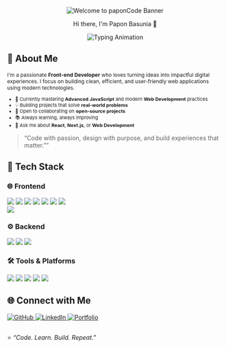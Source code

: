 <!-- 🎨 Modern Stylish Welcome Banner -->
<p align="center">
  <img src="https://capsule-render.vercel.app/api?type=waving&color=gradient&customColorList=12&height=200&section=header&text=Welcome%20to%20paponCode%20&fontSize=40&fontColor=fff&animation=fadeIn&fontAlignY=35" alt="Welcome to paponCode Banner" />
</p>
<p align="center">
   Hi there, I'm Papon Basunia 👋
</p>

<!-- 🧠 Typing Animation -->
<p align="center">
  <img src="https://readme-typing-svg.herokuapp.com?font=Fira+Code&size=28&duration=3000&pause=1000&color=00C9FF&center=true&vCenter=true&width=700&lines=Welcome+to+paponCode+👨‍💻;Front-end+Developer;Passionate+about+React+%26+Next.js;Building+Modern+%26+Scalable+Web+Apps;" alt="Typing Animation" />
</p>


## 🚀 About Me

<p style="font-size: 12px;">
I'm a passionate <b>Front-end Developer</b> who loves turning ideas into impactful digital experiences. I focus on building clean, efficient, and user-friendly web applications using modern technologies.
</p>

<ul style="font-size: 11px;">
  <li>🌱 Currently mastering <b>Advanced JavaScript</b> and modern <b>Web Development</b> practices</li>
  <li>💡 Building projects that solve <b>real-world problems</b></li>
  <li>🤝 Open to collaborating on <b>open-source projects</b></li>
  <li>📚 Always learning, always improving</li>
  <li>💬 Ask me about <b>React</b>, <b>Next.js</b>, or <b>Web Development</b></li>
</ul>

> “Code with passion, design with purpose, and build experiences that matter.””

## 🧠 Tech Stack

### 🌐 Frontend  
<p align="left">
  <img src="https://img.shields.io/badge/HTML5-E34F26?style=for-the-badge&logo=html5&logoColor=white" />
  <img src="https://img.shields.io/badge/CSS3-1572B6?style=for-the-badge&logo=css3&logoColor=white" />
  <img src="https://img.shields.io/badge/JavaScript-F7DF1E?style=for-the-badge&logo=javascript&logoColor=black" />
  <img src="https://img.shields.io/badge/React-20232A?style=for-the-badge&logo=react&logoColor=61DAFB" />
  <img src="https://img.shields.io/badge/Next.js-000000?style=for-the-badge&logo=nextdotjs&logoColor=white" />
  <img src="https://img.shields.io/badge/Vue.js-35495E?style=for-the-badge&logo=vuedotjs&logoColor=4FC08D" />
  <img src="https://img.shields.io/badge/Tailwind_CSS-38B2AC?style=for-the-badge&logo=tailwind-css&logoColor=white" /> <br>
  <img src="https://img.shields.io/badge/Styled--Components-DB7093?style=for-the-badge&logo=styled-components&logoColor=white" />
</p>

### ⚙️ Backend  
<p align="left">
  <img src="https://img.shields.io/badge/Node.js-339933?style=for-the-badge&logo=nodedotjs&logoColor=white" />
  <img src="https://img.shields.io/badge/Express.js-35495E?style=for-the-badge&logo=express&logoColor=4FC08D" />
  <img src="https://img.shields.io/badge/Firebase-FFCA28?style=for-the-badge&logo=firebase&logoColor=black" />
</p>

### 🛠 Tools & Platforms  
<p align="left">
  <img src="https://img.shields.io/badge/Git-F05032?style=for-the-badge&logo=git&logoColor=white" />
  <img src="https://img.shields.io/badge/GitHub-181717?style=for-the-badge&logo=github&logoColor=white" />
  <img src="https://img.shields.io/badge/VS_Code-0078D4?style=for-the-badge&logo=visualstudiocode&logoColor=white" />
  <img src="https://img.shields.io/badge/Vite-646CFF?style=for-the-badge&logo=vite&logoColor=white" />
  <img src="https://img.shields.io/badge/Linux-FCC624?style=for-the-badge&logo=linux&logoColor=black" />
</p>


## 🌐 Connect with Me
<p align="left">
  <a href="https://github.com/paponCode">
    <img src="https://img.shields.io/badge/GitHub-181717?style=for-the-badge&logo=github&logoColor=white" alt="GitHub" />
  </a>
  <a href="https://linkedin.com/in/paponbasunia121">
    <img src="https://img.shields.io/badge/LinkedIn-0077B5?style=for-the-badge&logo=linkedin&logoColor=white" alt="LinkedIn" />
  </a>
  <a href="#">
    <img src="https://img.shields.io/badge/Portfolio-0A66C2?style=for-the-badge&logo=vercel&logoColor=white" alt="Portfolio" />
  </a>


##

⭐️ *“Code. Learn. Build. Repeat.”*
